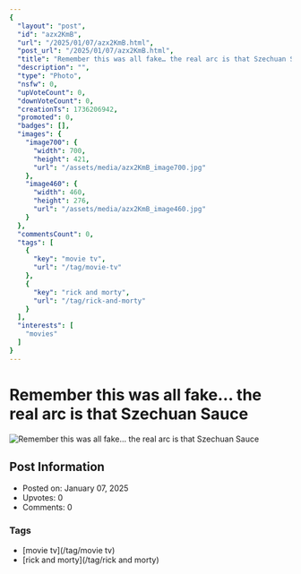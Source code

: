 ```yaml
---
{
  "layout": "post",
  "id": "azx2KmB",
  "url": "/2025/01/07/azx2KmB.html",
  "post_url": "/2025/01/07/azx2KmB.html",
  "title": "Remember this was all fake… the real arc is that Szechuan Sauce",
  "description": "",
  "type": "Photo",
  "nsfw": 0,
  "upVoteCount": 0,
  "downVoteCount": 0,
  "creationTs": 1736206942,
  "promoted": 0,
  "badges": [],
  "images": {
    "image700": {
      "width": 700,
      "height": 421,
      "url": "/assets/media/azx2KmB_image700.jpg"
    },
    "image460": {
      "width": 460,
      "height": 276,
      "url": "/assets/media/azx2KmB_image460.jpg"
    }
  },
  "commentsCount": 0,
  "tags": [
    {
      "key": "movie tv",
      "url": "/tag/movie-tv"
    },
    {
      "key": "rick and morty",
      "url": "/tag/rick-and-morty"
    }
  ],
  "interests": [
    "movies"
  ]
}
---
```


# Remember this was all fake… the real arc is that Szechuan Sauce

![Remember this was all fake… the real arc is that Szechuan Sauce](/assets/media/azx2KmB_image700.jpg)

## Post Information

- Posted on: January 07, 2025
- Upvotes: 0
- Comments: 0

### Tags

- [movie tv](/tag/movie tv)
- [rick and morty](/tag/rick and morty)
